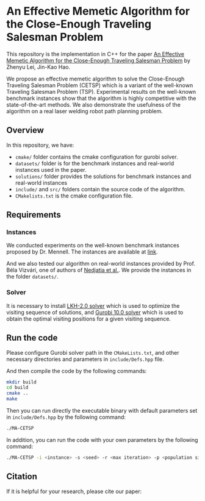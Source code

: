 # An Effective Memetic Algorithm for the Close-Enough Traveling Salesman Problem

This repository is the implementation in C++ for the paper [An Effective Memetic Algorithm for the Close-Enough Traveling Salesman Problem](#) by Zhenyu Lei, Jin-Kao Hao.

We propose an effective memetic algorithm to solve the Close-Enough Traveling Salesman Problem (CETSP) which is a variant of the well-known Traveling Salesman Problem (TSP). Experimental results on the well-known benchmark instances show that the algorithm is highly competitive with the state-of-the-art methods. We also demonstrate the usefulness of the algorithm on a real laser welding robot path planning problem.

## Overview

In this repository, we have:

- `cmake/` folder contains the cmake configuration for gurobi solver.
- `datasets/` folder is for the benchmark instances and real-world instances used in the paper.
- `solutions/` folder provides the solutions for benchmark instances and real-world instances
- `include/` and `src/` folders contain the source code of the algorithm.
- `CMakelists.txt` is the cmake configuration file.

## Requirements

### Instances

We conducted experiments on the well-known benchmark instances proposed by Dr. Mennell. The instances are available at [link](https://drum.lib.umd.edu/handle/1903/9822). 

And we also tested our algorithm on real-world instances provided by Prof. Béla Vizvári, one of authors of [Nedjatia et al.](https://www.jms.procedia.org/archive/CRPASE_169/CRPASE_procedia_2020_6_4_11.PDF). We provide the instances in the folder `datasets/`.

### Solver

It is necessary to install [LKH-2.0 solver](http://akira.ruc.dk/~keld/research/LKH/) which is used to optimize the visiting sequence of solutions, and [Gurobi 10.0 solver](https://www.gurobi.com/) which is used to obtain the optimal visiting positions for a given visiting sequence.

## Run the code

Please configure Gurobi solver path in the `CMakeLists.txt`, and other necessary directories and parameters in `include/Defs.hpp` file.

And then compile the code by the following commands:

```bash
mkdir build
cd build
cmake ..
make
```

Then you can run directly the executable binary with default parameters set in `include/Defs.hpp` by the following command:

```bash
./MA-CETSP
```

In addition, you can run the code with your own parameters by the following command:

```bash
./MA-CETSP -i <instance> -s <seed> -r <max iteration> -p <population size> -b <fitness beta> -d <distance threshold> -n <neighbor size>
```

## Citation

If it is helpful for your research, please cite our paper:

```bibtex

```
